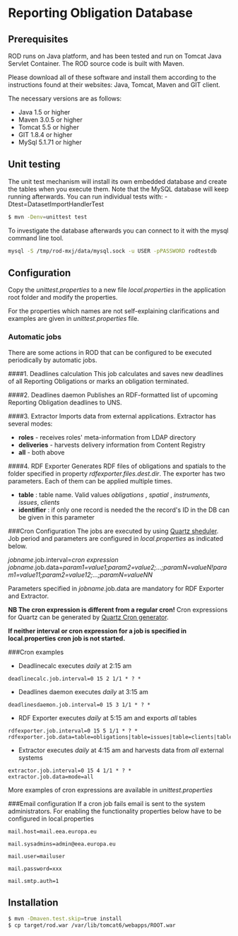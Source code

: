 Reporting Obligation Database
=============================

Prerequisites
-------------
ROD runs on Java platform, and has been tested and run on Tomcat Java Servlet Container. The ROD source code is built with Maven.

Please download all of these software and install them according to the instructions found at their websites:
Java, Tomcat, Maven and GIT client.

The necessary versions are as follows:
* Java 1.5 or higher
* Maven 3.0.5 or higher
* Tomcat 5.5 or higher
* GIT 1.8.4 or higher
* MySql 5.1.71 or higher


Unit testing
------------

The unit test mechanism will install its own embedded  database and create the tables when you execute them. Note that the MySQL database will keep running afterwards. You can run individual tests with: -Dtest=DatasetImportHandlerTest
```sh
$ mvn -Denv=unittest test
```
To investigate the database afterwards you can connect to it with the mysql command line tool.

```sh
mysql -S /tmp/rod-mxj/data/mysql.sock -u USER -pPASSWORD rodtestdb
```

Configuration
-------------
Copy the *unittest.properties* to a new file *local.properties* in the application root folder and modify the properties.

For the properties which names are not self-explaining clarifications and examples are given in *unittest.properties* file.

### Automatic jobs
There are some actions in ROD that can be configured to be executed periodically by automatic jobs.

####1. Deadlines calculation
This job calculates and saves new deadlines of all Reporting Obligations or marks an obligation terminated.

####2. Deadlines daemon
Publishes an RDF-formatted list of upcoming Reporting Obligation deadlines to UNS.

####3. Extractor
Imports data from external applications. Extractor has several modes:

* **roles** - receives roles' meta-information from LDAP directory
* **deliveries** - harvests delivery information from Content Registry
* **all** - both above

####4. RDF Exporter
Generates RDF files of obligations and spatials to the folder specified in property *rdfexporter.files.dest.dir*.
The exporter has two parameters. Each of them can be applied multiple times.

* **table** : table name. Valid values *obligations* , *spatial* , *instruments*,  *issues*,  *clients*
* **identifier** : if only one record is needed the the record's ID in the DB can be given in this parameter

###Cron Configuration
The jobs are executed by using [Quartz sheduler](http://quartz-scheduler.org/). Job period and parameters are configured in *local.properties* as indicated below.

*jobname*.job.interval=*cron expression*
*jobname*.job.data=*param1=value1;param2=value2;...;paramN=valueN!param1=value11;param2=value12;...;paramN=valueNN*

Parameters specified in *jobname*.job.data are mandatory for RDF Exporter and Extractor.

**NB The cron expression is different from a regular cron!** Cron expressions for Quartz can be generated by [Quartz Cron generator](http://www.cronmaker.com/).


**If neither interval or cron expression for a job is specified in local.properties cron job is not started.**

###Cron examples
* Deadlinecalc executes *daily* at 2:15 am

```deadlinecalc.job.interval=0 15 2 1/1 * ? *```

* Deadlines daemon executes *daily* at 3:15 am

```deadlinesdaemon.job.interval=0 15 3 1/1 * ? *```

* RDF Exporter executes *daily* at 5:15 am and exports *all* tables


```
rdfexporter.job.interval=0 15 5 1/1 * ? *
rdfexporter.job.data=table=obligations|table=issues|table=clients|table=instruments|table=spatial
```

* Extractor executes *daily* at 4:15 am and harvests data from *all* external systems

```
extractor.job.interval=0 15 4 1/1 * ? *
extractor.job.data=mode=all
```


More examples of cron expressions are available in *unittest.properties*


###Email configuration
If a cron job fails email is sent to the system administrators. For enabling the functionality properties below have to be configured
in local.properties

```
mail.host=mail.eea.europa.eu
```

```
mail.sysadmins=admin@eea.europa.eu
```

```
mail.user=mailuser
```

```
mail.password=xxx
```

```
mail.smtp.auth=1
```

Installation
-------------

```sh
$ mvn -Dmaven.test.skip=true install
$ cp target/rod.war /var/lib/tomcat6/webapps/ROOT.war
```

